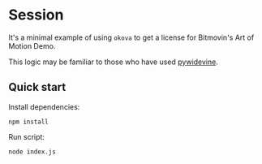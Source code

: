 # Session

It's a minimal example of using `okova` to get a license for Bitmovin's Art of Motion Demo.

This logic may be familiar to those who have used [pywidevine](https://github.com/devine-dl/pywidevine?tab=readme-ov-file#usage).

## Quick start

Install dependencies:

```shell
npm install
```

Run script:

```shell
node index.js
```
